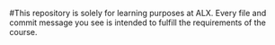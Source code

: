 #This repository is solely for learning purposes at ALX. Every file and commit message you see is intended to fulfill the requirements of the course.

